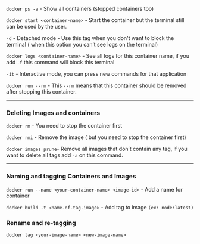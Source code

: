   

`docker ps -a` - Show all containers (stopped containers too)

`docker start <container-name>` - Start the container but the terminal still can be used by the user.

`-d` - Detached mode - Use this tag when you don't want to block the terminal ( when this option you can’t see logs on the terminal)

`docker logs <container-name>` - See all logs for this container name, if you add `-f` this command will block this terminal

`-it` - Interactive mode, you can press new commands for that application

`docker run --rm` - This `--rm` means that this container should be removed after stopping this container.

---

### Deleting Images and containers

  

`docker rm` - You need to stop the container first

`docker rmi` - Remove the image ( but you need to stop the container first)

`docker images prune`- Remove all images that don’t contain any tag, if you want to delete all tags add `-a` on this command.

---

### Naming and tagging Containers and Images

  

`docker run --name <your-container-name> <image-id>` - Add a name for container

`docker build -t <name-of-tag-image>` - Add tag to image `(ex: node:latest)`

  

### Rename and re-tagging

`docker tag <your-image-name> <new-image-name>`